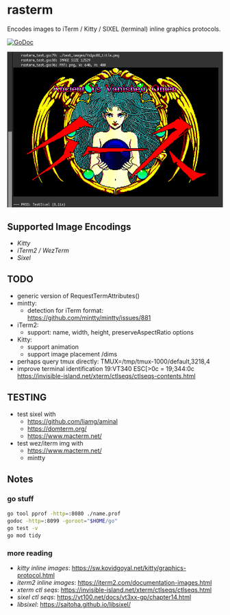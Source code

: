 # rasterm

Encodes images to iTerm / Kitty / SIXEL (terminal) inline graphics protocols.

[![GoDoc](https://godoc.org/github.com/BourgeoisBear/rasterm?status.png)](http://godoc.org/github.com/BourgeoisBear/rasterm)

![rasterm sample output](screenshot.png)

## Supported Image Encodings

- *Kitty*
- *iTerm2 / WezTerm*
- *Sixel*

## TODO

- generic version of RequestTermAttributes()
- mintty:
	- detection for iTerm format: https://github.com/mintty/mintty/issues/881
- iTerm2:
	- support: name, width, height, preserveAspectRatio options
- Kitty:
	- support animation
	- support image placement /dims
- perhaps query tmux directly: TMUX=/tmp/tmux-1000/default,3218,4
- improve terminal identification
	19:VT340
	ESC[>0c = 19;344:0c
	https://invisible-island.net/xterm/ctlseqs/ctlseqs-contents.html

## TESTING

- test sixel with
	- https://github.com/liamg/aminal
	- https://domterm.org/
	- https://www.macterm.net/
- test wez/iterm img with
	- https://www.macterm.net/
  - mintty

## Notes

### go stuff

```sh
go tool pprof -http=:8080 ./name.prof
godoc -http=:8099 -goroot="$HOME/go"
go test -v
go mod tidy
```

### more reading

- *kitty inline images*:  https://sw.kovidgoyal.net/kitty/graphics-protocol.html
- *iterm2 inline images*: https://iterm2.com/documentation-images.html
- *xterm ctl seqs*:       https://invisible-island.net/xterm/ctlseqs/ctlseqs.html
- *sixel ctl seqs*:       https://vt100.net/docs/vt3xx-gp/chapter14.html
- *libsixel*:             https://saitoha.github.io/libsixel/
